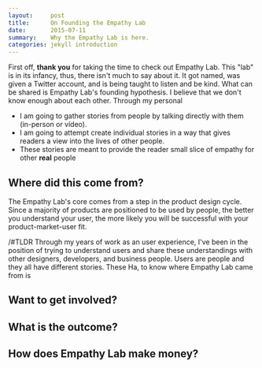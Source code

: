 ```yaml
---
layout:     post
title:      On Founding the Empathy Lab
date:       2015-07-11
summary:    Why the Empathy Lab is here.
categories: jekyll introduction
---
```


First off, **thank you** for taking the time to check out Empathy Lab. This "lab" is in its infancy, thus, there isn't much to say about it. It got named, was given a Twitter account, and is being taught to listen and be kind. What can be shared is Empathy Lab's founding hypothesis. I believe that we don't know enough about each other. Through my personal

- I am going to gather stories from people by talking directly with them (in-person or video).
- I am going to attempt create individual stories in a way that gives readers a view into the lives of other people.
- These stories are meant to provide the reader small slice of empathy for other **real** people

## Where did this come from?

The Empathy Lab's core comes from a step in the product design cycle. Since a majority of products are positioned to be used by people, the better you understand your user, the more likely you will be successful with your product-market-user fit.

/#TLDR
Through my years of work as an user experience, I've been in the position of trying to understand users and share these understandings with other designers, developers, and business people. Users are people and they all have different stories. These
Ha, to know where Empathy Lab came from is

## Want to get involved?

## What is the outcome?

## How does Empathy Lab make money?
